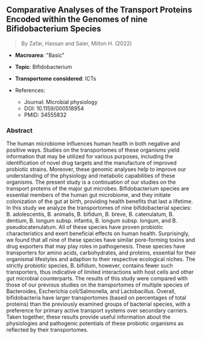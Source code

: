 ## Comparative Analyses of the Transport Proteins Encoded within the Genomes of nine Bifidobacterium Species

> By Zafar, Hassan and Saier, Milton H. (2022)

- **Macroarea**: "Basic"
- **Topic**: Bifidobacterium
- **Transportome considered**: ICTs

- References:
  - Journal: Microbial physiology
  - DOI: 10.1159/000518954
  - PMID: 34555832

### Abstract

The human microbiome influences human health in both negative and positive ways. Studies on the transportomes of these organisms yield information that may be utilized for various purposes, including the identification of novel drug targets and the manufacture of improved probiotic strains. Moreover, these genomic analyses help to improve our understanding of the physiology and metabolic capabilities of these organisms. The present study is a continuation of our studies on the transport proteins of the major gut microbes. Bifidobacterium species are essential members of the human gut microbiome, and they initiate colonization of the gut at birth, providing health benefits that last a lifetime. In this study we analyze the transportomes of nine bifidobacterial species: B. adolescentis, B. animalis, B. bifidum, B. breve, B. catenulatum, B. dentium, B. longum subsp. infantis, B. longum subsp. longum, and B. pseudocatenulatum. All of these species have proven probiotic characteristics and exert beneficial effects on human health. Surprisingly, we found that all nine of these species have similar pore-forming toxins and drug exporters that may play roles in pathogenesis. These species have transporters for amino acids, carbohydrates, and proteins, essential for their organismal lifestyles and adaption to their respective ecological niches. The strictly probiotic species, B. bifidum, however, contains fewer such transporters, thus indicative of limited interactions with host cells and other gut microbial counterparts. The results of this study were compared with those of our previous studies on the transportomes of multiple species of Bacteroides, Escherichia coli/Salmonella, and Lactobacillus. Overall, bifidobacteria have larger transportomes (based on percentages of total proteins) than the previously examined groups of bacterial species, with a preference for primary active transport systems over secondary carriers. Taken together, these results provide useful information about the physiologies and pathogenic potentials of these probiotic organisms as reflected by their transportomes.
